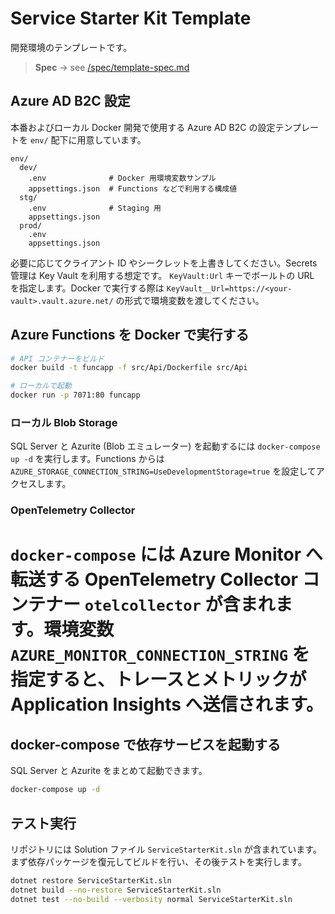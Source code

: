 # Service Starter Kit Template
開発環境のテンプレートです。

> **Spec** → see [/spec/template-spec.md](spec/template-spec.md)

## Azure AD B2C 設定

本番およびローカル Docker 開発で使用する Azure AD B2C の設定テンプレートを `env/` 配下に用意しています。

```text
env/
  dev/
    .env              # Docker 用環境変数サンプル
    appsettings.json  # Functions などで利用する構成値
  stg/
    .env              # Staging 用
    appsettings.json
  prod/
    .env
    appsettings.json
```

必要に応じてクライアント ID やシークレットを上書きしてください。Secrets 管理は Key Vault を利用する想定です。
`KeyVault:Url` キーでボールトの URL を指定します。Docker で実行する際は
`KeyVault__Url=https://<your-vault>.vault.azure.net/` の形式で環境変数を渡してください。

## Azure Functions を Docker で実行する

```bash
# API コンテナーをビルド
docker build -t funcapp -f src/Api/Dockerfile src/Api

# ローカルで起動
docker run -p 7071:80 funcapp
```
### ローカル Blob Storage

SQL Server と Azurite (Blob エミュレーター) を起動するには `docker-compose up -d` を実行します。Functions からは `AZURE_STORAGE_CONNECTION_STRING=UseDevelopmentStorage=true` を設定してアクセスします。

### OpenTelemetry Collector

`docker-compose` には Azure Monitor へ転送する OpenTelemetry Collector コンテナー `otelcollector` が含まれます。環境変数 `AZURE_MONITOR_CONNECTION_STRING` を指定すると、トレースとメトリックが Application Insights へ送信されます。
=======
## docker-compose で依存サービスを起動する

SQL Server と Azurite をまとめて起動できます。

```bash
docker-compose up -d
```


## テスト実行

リポジトリには Solution ファイル `ServiceStarterKit.sln` が含まれています。まず依存パッケージを復元してビルドを行い、その後テストを実行します。

```bash
dotnet restore ServiceStarterKit.sln
dotnet build --no-restore ServiceStarterKit.sln
dotnet test --no-build --verbosity normal ServiceStarterKit.sln
```
